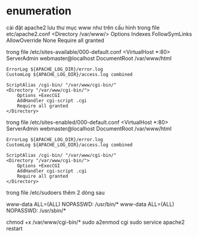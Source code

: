 # enumeration
cài đặt apache2
lưu thư mục www như trên
cấu hình
trong file etc/apache2.conf
<Directory /var/www/>
	Options Indexes FollowSymLinks
	AllowOverride None
	Require all granted
</Directory>

trong file /etc/sites-available/000-default.conf
<VirtualHost *:80>
    ServerAdmin webmaster@localhost
    DocumentRoot /var/www/html

    ErrorLog ${APACHE_LOG_DIR}/error.log
    CustomLog ${APACHE_LOG_DIR}/access.log combined
    
    ScriptAlias /cgi-bin/ "/var/www/cgi-bin/"
    <Directory "/var/www/cgi-bin/">
        Options +ExecCGI
        AddHandler cgi-script .cgi
        Require all granted
    </Directory>
</VirtualHost>

trong file /etc/sites-enabled/000-default.conf
<VirtualHost *:80>
    ServerAdmin webmaster@localhost
    DocumentRoot /var/www/html

    ErrorLog ${APACHE_LOG_DIR}/error.log
    CustomLog ${APACHE_LOG_DIR}/access.log combined
    
    ScriptAlias /cgi-bin/ "/var/www/cgi-bin/"
    <Directory "/var/www/cgi-bin/">
        Options +ExecCGI
        AddHandler cgi-script .cgi
        Require all granted
    </Directory>
</VirtualHost>

trong file /etc/sudoers thêm 2 dòng sau

www-data ALL=(ALL) NOPASSWD: /usr/bin/*
www-data ALL=(ALL) NOPASSWD: /usr/sbin/*

chmod +x /var/www/cgi-bin/*
sudo a2enmod cgi
sudo service apache2 restart